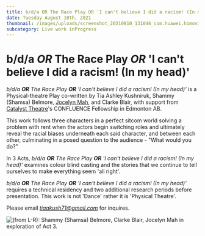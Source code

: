 ```yaml
---
title: b/d/a OR The Race Play OR 'I can't believe I did a racism! (In my head)'
date: Tuesday August 10th, 2021
thumbnail: /images/uploads/screenshot_20210810_131046_com.huawei.himovie.overseas.jpg
subcategory: Live work inProgress
---
```

# b/d/a *OR* The Race Play *OR* 'I can't believe I did a racism! (In my head)'

*b/d/a **OR** The Race Play **OR** 'I can't believe I did a racism! (In my head)'* is a Physical-theatre Play co-written by Tia Ashley Kushniruk, Shammy (Shamsa) Belmore, [Jocelyn Mah](https://www.jocelynmah.com/), and Clarke Blair, with support from [Catalyst Theatre](http://catalysttheatre.ca/)'s CONFLUENCE Fellowship in Edmonton AB. 

This work follows three characters in a perfect sitcom world solving a problem with rent when the actors begin switching roles and ultimately reveal the racial biases underneath each said character, and between each other, culminating in a posed question to the audience - "What would you do?"

In 3 Acts, *b/d/a **OR** The Race Play **OR** 'I can't believe I did a racism! (In my head)'* examines colour blind casting and the stories that we continue to tell ourselves to make everything seem 'all right'. 

*b/d/a **OR** The Race Play **OR** 'I can't believe I did a racism! (In my head)'* requires a technical residency and two additional research periods before presentation. This work is not 'Dance' rather it is 'Physical Theatre'. 

Please email *tiaakush71@gmail.com* for inquires. 

![](/images/uploads/screenshot_20210810_131121_com.huawei.himovie.overseas.jpg "(from L-R): Shammy (Shamsa) Belmore, Clarke Blair, Jocelyn Mah in exploration of Act 3.")